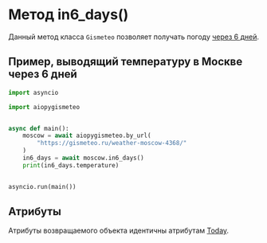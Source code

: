 # Метод in6_days()

Данный метод класса `Gismeteo` позволяет получать погоду [через 6 дней](https://gismeteo.ru/weather-moscow-4368/6-day/).

## Пример, выводящий температуру в Москве через 6 дней

```python
import asyncio

import aiopygismeteo


async def main():
    moscow = await aiopygismeteo.by_url(
        "https://gismeteo.ru/weather-moscow-4368/"
    )
    in6_days = await moscow.in6_days()
    print(in6_days.temperature)


asyncio.run(main())
```

## Атрибуты

Атрибуты возвращаемого объекта идентичны атрибутам [Today](today.md).
